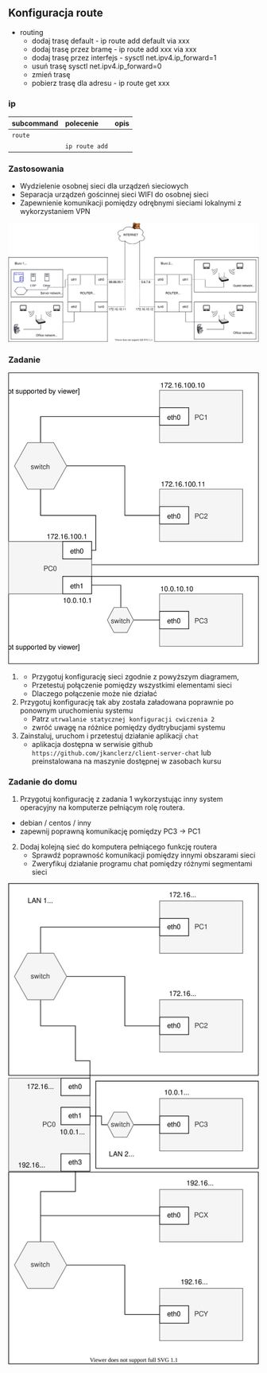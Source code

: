 ## Konfiguracja route


* routing
    * dodaj trasę default - ip route add default via xxx
    * dodaj trasę przez bramę - ip route add xxx via xxx
    * dodaj trasę przez interfejs - sysctl net.ipv4.ip_forward=1
    * usuń trasę sysctl net.ipv4.ip_forward=0
    * zmień trasę 
    * pobierz trasę dla adresu - ip route get xxx
     
### ip 
| subcommand    |  polecenie   | opis  |
| ------------- |:-------------| :---------------| 
|   ``route``    |                               | |
|               |   ``ip route add``             | |


### Zastosowania

* Wydzielenie osobnej sieci dla urządzeń sieciowych
* Separacja urządzeń gościnnej sieci WIFI do osobnej sieci
* Zapewnienie komunikacji pomiędzy odrębnymi sieciami lokalnymi z wykorzystaniem VPN

![zadanie 4](example-network.svg)

### Zadanie

![zadanie 4](cwiczenia4.svg)

1.
   * Przygotuj konfigurację sieci zgodnie z powyższym diagramem, 
   * Przetestuj połączenie pomiędzy wszystkimi elementami sieci
   * Dlaczego połączenie może nie działać
2. Przygotuj konfigurację tak aby została załadowana poprawnie po ponownym uruchomieniu systemu
   * Patrz ``utrwalanie statycznej konfiguracji cwiczenia 2``
   * zwróć uwagę na różnice pomiędzy dydtrybucjami systemu
3. Zainstaluj, uruchom i przetestuj działanie aplikacji ``chat``
   * aplikacja dostępna w serwisie github ``https://github.com/jkanclerz/client-server-chat`` lub preinstalowana na maszynie dostępnej w zasobach kursu

### Zadanie do domu

1. Przygotuj konfigurację z zadania 1 wykorzystując inny system operacyjny na komputerze pełniącym rolę routera.
  * debian / centos / inny
  * zapewnij poprawną komunikację pomiędzy PC3 -> PC1
  
2. Dodaj kolejną sieć do komputera pełniącego funkcję routera
   * Sprawdź poprawność komunikacji pomiędzy innymi obszarami sieci
   * Zweryfikuj działanie programu chat pomiędzy różnymi segmentami sieci

![zadanie 4](todo.svg)
